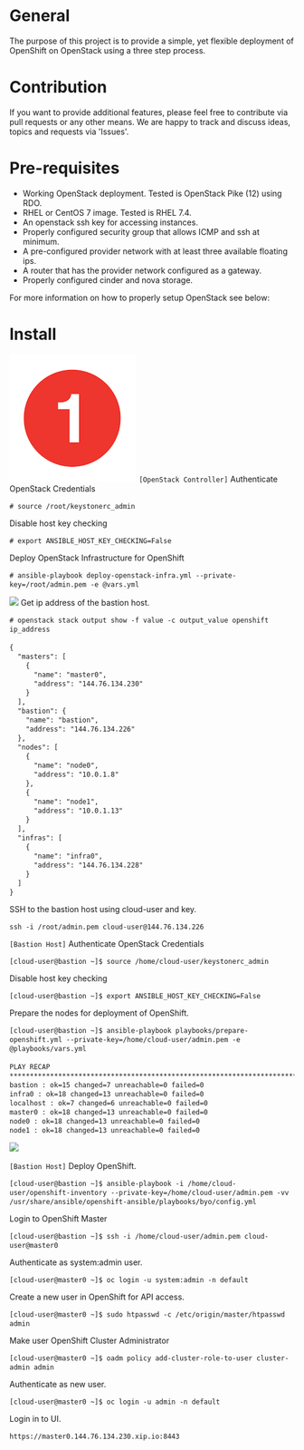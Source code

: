 # General
The purpose of this project is to provide a simple, yet flexible deployment of OpenShift on OpenStack using a three step process. 

# Contribution
If you want to provide additional features, please feel free to contribute via pull requests or any other means.
We are happy to track and discuss ideas, topics and requests via 'Issues'.

# Pre-requisites
* Working OpenStack deployment. Tested is OpenStack Pike (12) using RDO.
* RHEL or CentOS 7 image. Tested is RHEL 7.4.
* An openstack ssh key for accessing instances.
* Properly configured security group that allows ICMP and ssh at minimum.
* A pre-configured provider network with at least three available floating ips.
* A router that has the provider network configured as a gateway.
* Properly configured cinder and nova storage.

For more information on how to properly setup OpenStack see below:

# Install
![](images/one.png)
```[OpenStack Controller]```
Authenticate OpenStack Credentials
```
# source /root/keystonerc_admin
```

Disable host key checking
```
# export ANSIBLE_HOST_KEY_CHECKING=False
```

Deploy OpenStack Infrastructure for OpenShift
```
# ansible-playbook deploy-openstack-infra.yml --private-key=/root/admin.pem -e @vars.yml
```

![](images/two.png)
Get ip address of the bastion host.
```
# openstack stack output show -f value -c output_value openshift ip_address

{
  "masters": [
    {
      "name": "master0",
      "address": "144.76.134.230"
    }
  ],
  "bastion": {
    "name": "bastion",
    "address": "144.76.134.226"
  },
  "nodes": [
    {
      "name": "node0",
      "address": "10.0.1.8"
    },
    {
      "name": "node1",
      "address": "10.0.1.13"
    }
  ],
  "infras": [
    {
      "name": "infra0",
      "address": "144.76.134.228"
    }
  ]
}
```

SSH to the bastion host using cloud-user and key.
```
ssh -i /root/admin.pem cloud-user@144.76.134.226
```

```[Bastion Host]```
Authenticate OpenStack Credentials
```
[cloud-user@bastion ~]$ source /home/cloud-user/keystonerc_admin
```

Disable host key checking
```
[cloud-user@bastion ~]$ export ANSIBLE_HOST_KEY_CHECKING=False
```

Prepare the nodes for deployment of OpenShift.
```
[cloud-user@bastion ~]$ ansible-playbook playbooks/prepare-openshift.yml --private-key=/home/cloud-user/admin.pem -e @playbooks/vars.yml

PLAY RECAP **************************************************************************************************************************************
bastion : ok=15 changed=7 unreachable=0 failed=0
infra0 : ok=18 changed=13 unreachable=0 failed=0
localhost : ok=7 changed=6 unreachable=0 failed=0
master0 : ok=18 changed=13 unreachable=0 failed=0
node0 : ok=18 changed=13 unreachable=0 failed=0
node1 : ok=18 changed=13 unreachable=0 failed=0
```

![](images/three.png)

```[Bastion Host]```
Deploy OpenShift.
```
[cloud-user@bastion ~]$ ansible-playbook -i /home/cloud-user/openshift-inventory --private-key=/home/cloud-user/admin.pem -vv /usr/share/ansible/openshift-ansible/playbooks/byo/config.yml
```

Login to OpenShift Master
```
[cloud-user@bastion ~]$ ssh -i /home/cloud-user/admin.pem cloud-user@master0
```

Authenticate as system:admin user.
```
[cloud-user@master0 ~]$ oc login -u system:admin -n default
```

Create a new user in OpenShift for API access.
```
[cloud-user@master0 ~]$ sudo htpasswd -c /etc/origin/master/htpasswd admin
```

Make user OpenShift Cluster Administrator
```
[cloud-user@master0 ~]$ oadm policy add-cluster-role-to-user cluster-admin admin
```

Authenticate as new user.
```
[cloud-user@master0 ~]$ oc login -u admin -n default
```

Login in to UI.
```
https://master0.144.76.134.230.xip.io:8443
```

